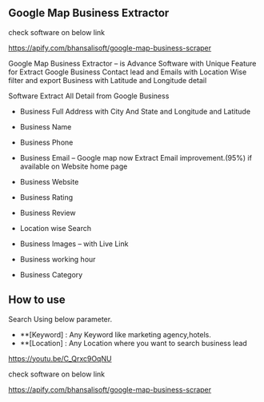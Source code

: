  
## Google Map Business Extractor 

check software on below link

https://apify.com/bhansalisoft/google-map-business-scraper

Google Map Business Extractor – is Advance Software with Unique Feature for Extract Google Business Contact lead and Emails with Location Wise filter and export Business with Latitude and Longitude detail

Software Extract All Detail from Google Business

-    Business Full Address with City And State and Longitude and Latitude

-    Business Name

-    Business Phone

-    Business Email – Google map now Extract Email improvement.(95%) if available on Website home page

-    Business Website

-    Business Rating

-    Business Review

-    Location wise Search

-    Business Images – with Live Link

-    Business working hour

-    Business Category


## How to use
Search Using below parameter.
- **[Keyword] : Any Keyword like marketing agency,hotels.
- **[Location] : Any Location where you want to search business lead

https://youtu.be/C_Qrxc9OqNU


check software on below link

https://apify.com/bhansalisoft/google-map-business-scraper
